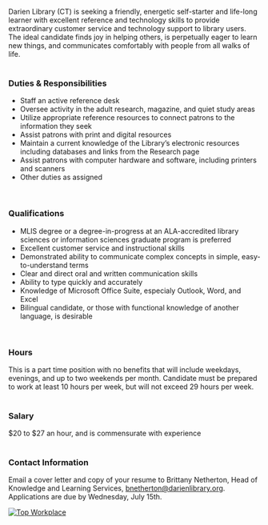 Darien Library (CT) is seeking a friendly, energetic self-starter and life-long learner with excellent reference and technology skills to provide extraordinary customer service and technology support to library users. The ideal candidate finds joy in helping others, is perpetually eager to learn new things, and communicates comfortably with people from all walks of life.
<br />
<br />

### Duties & Responsibilities
* Staff an active reference desk
* Oversee activity in the adult research, magazine, and quiet study areas
* Utilize appropriate reference resources to connect patrons to the information they seek
* Assist patrons with print and digital resources
* Maintain a current knowledge of the Library’s electronic resources including databases and links from the Research page
* Assist patrons with computer hardware and software, including printers and scanners
* Other duties as assigned
<br />

### Qualifications
* MLIS degree or a degree-in-progress at an ALA-accredited library sciences or information sciences graduate program is preferred
* Excellent customer service and instructional skills
* Demonstrated ability to communicate complex concepts in simple, easy-to-understand terms
* Clear and direct oral and written communication skills
* Ability to type quickly and accurately
* Knowledge of Microsoft Office Suite, especialy Outlook, Word, and Excel
* Bilingual candidate, or those with functional knowledge of another language, is desirable
<br />

### Hours
This is a part time position with no benefits that will include weekdays, evenings, and up to two weekends per month. Candidate must be prepared to work at least 10 hours per week, but will not exceed 29 hours per week.
<br />
<br />

### Salary 
$20 to $27 an hour, and is commensurate with experience 
<br />
<br />

### Contact Information
Email a cover letter and copy of your resume to Brittany Netherton, Head of Knowledge and Learning Services, [bnetherton@darienlibrary.org](mailto:bnetherton@darienlibrary.org "Brittany Netherton"). Applications are due by Wednesday, July 15th.

<div class="row margin-bottom-20">
<div class="col-md-3">
<a href="https://dar.to/2Re2Gd7"><img class="img-responsive" src="/uploads/logos/2018_top_places_to_work_award.jpg" alt="Top Workplace" /></a>
</div>
</div>